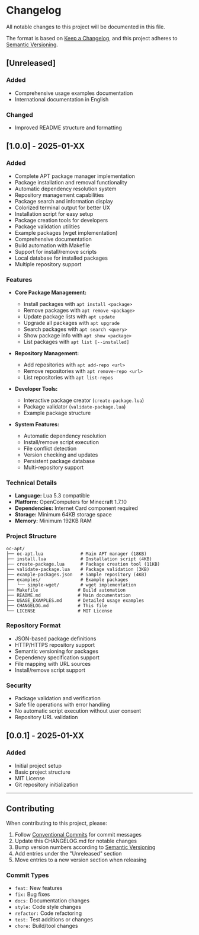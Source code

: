 # Changelog

All notable changes to this project will be documented in this file.

The format is based on [Keep a Changelog](https://keepachangelog.com/en/1.0.0/),
and this project adheres to [Semantic Versioning](https://semver.org/spec/v2.0.0.html).

## [Unreleased]

### Added
- Comprehensive usage examples documentation
- International documentation in English

### Changed
- Improved README structure and formatting

## [1.0.0] - 2025-01-XX

### Added
- Complete APT package manager implementation
- Package installation and removal functionality
- Automatic dependency resolution system
- Repository management capabilities
- Package search and information display
- Colorized terminal output for better UX
- Installation script for easy setup
- Package creation tools for developers
- Package validation utilities
- Example packages (wget implementation)
- Comprehensive documentation
- Build automation with Makefile
- Support for install/remove scripts
- Local database for installed packages
- Multiple repository support

### Features
- **Core Package Management:**
  - Install packages with `apt install <package>`
  - Remove packages with `apt remove <package>`
  - Update package lists with `apt update`
  - Upgrade all packages with `apt upgrade`
  - Search packages with `apt search <query>`
  - Show package info with `apt show <package>`
  - List packages with `apt list [--installed]`

- **Repository Management:**
  - Add repositories with `apt add-repo <url>`
  - Remove repositories with `apt remove-repo <url>`
  - List repositories with `apt list-repos`

- **Developer Tools:**
  - Interactive package creator (`create-package.lua`)
  - Package validator (`validate-package.lua`)
  - Example package structure

- **System Features:**
  - Automatic dependency resolution
  - Install/remove script execution
  - File conflict detection
  - Version checking and updates
  - Persistent package database
  - Multi-repository support

### Technical Details
- **Language:** Lua 5.3 compatible
- **Platform:** OpenComputers for Minecraft 1.7.10
- **Dependencies:** Internet Card component required
- **Storage:** Minimum 64KB storage space
- **Memory:** Minimum 192KB RAM

### Project Structure
```
oc-apt/
├── oc-apt.lua              # Main APT manager (18KB)
├── install.lua             # Installation script (4KB)
├── create-package.lua      # Package creation tool (11KB)
├── validate-package.lua    # Package validation (3KB)
├── example-packages.json   # Sample repository (4KB)
├── examples/               # Example packages
│   └── simple-wget/        # wget implementation
├── Makefile               # Build automation
├── README.md              # Main documentation
├── USAGE_EXAMPLES.md      # Detailed usage examples
├── CHANGELOG.md           # This file
└── LICENSE                # MIT License
```

### Repository Format
- JSON-based package definitions
- HTTP/HTTPS repository support
- Semantic versioning for packages
- Dependency specification support
- File mapping with URL sources
- Install/remove script support

### Security
- Package validation and verification
- Safe file operations with error handling
- No automatic script execution without user consent
- Repository URL validation

## [0.0.1] - 2025-01-XX

### Added
- Initial project setup
- Basic project structure
- MIT License
- Git repository initialization

---

## Contributing

When contributing to this project, please:

1. Follow [Conventional Commits](https://www.conventionalcommits.org/) for commit messages
2. Update this CHANGELOG.md for notable changes
3. Bump version numbers according to [Semantic Versioning](https://semver.org/)
4. Add entries under the "Unreleased" section
5. Move entries to a new version section when releasing

### Commit Types
- `feat:` New features
- `fix:` Bug fixes
- `docs:` Documentation changes
- `style:` Code style changes
- `refactor:` Code refactoring
- `test:` Test additions or changes
- `chore:` Build/tool changes 
